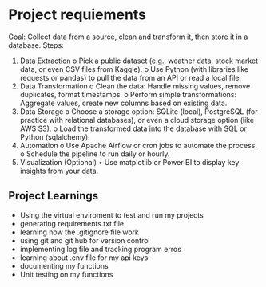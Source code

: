 # Project requiements
Goal: Collect data from a source, clean and transform it, then store it in a database.
Steps:
1.	Data Extraction
o	Pick a public dataset (e.g., weather data, stock market data, or even CSV files from Kaggle).
o	Use Python (with libraries like requests or pandas) to pull the data from an API or read a local file.
2.	Data Transformation
o	Clean the data: Handle missing values, remove duplicates, format timestamps.
o	Perform simple transformations: Aggregate values, create new columns based on existing data.
3.	Data Storage
o	Choose a storage option: SQLite (local), PostgreSQL (for practice with relational databases), or even a cloud storage option (like AWS S3).
o	Load the transformed data into the database with SQL or Python (sqlalchemy).
4.	Automation
o	Use Apache Airflow or cron jobs to automate the process.
o	Schedule the pipeline to run daily or hourly.
5.	Visualization (Optional)
•	Use matplotlib or Power BI to display key insights from your data.

## Project Learnings 
- Using the virtual enviroment to test and run my projects
- generating requirements.txt file
- learning how the .gitignore file work
- using git and git hub for version control
- implementing log file and tracking program erros
- learning about .env file for my api keys
- documenting my functions
- Unit testing on my functions

